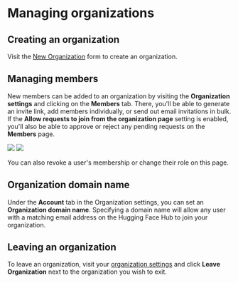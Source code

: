 # Managing organizations

## Creating an organization

Visit the [New Organization](https://hf.co/organizations/new) form to create an organization.

## Managing members

New members can be added to an organization by visiting the **Organization settings** and clicking on the **Members** tab. There, you'll be able to generate an invite link, add members individually, or send out email invitations in bulk. If the **Allow requests to join from the organization page** setting is enabled, you'll also be able to approve or reject any pending requests on the **Members** page.

<div class="flex justify-center">
<img class="block dark:hidden" src="https://huggingface.co/datasets/huggingface/documentation-images/resolve/main/hub/organizations-members.png"/>
<img class="hidden dark:block" src="https://huggingface.co/datasets/huggingface/documentation-images/resolve/main/hub/organizations-members-dark.png"/>
</div>

You can also revoke a user's membership or change their role on this page.

## Organization domain name

Under the **Account** tab in the Organization settings, you can set an **Organization domain name**. Specifying a domain name will allow any user with a matching email address on the Hugging Face Hub to join your organization.

## Leaving an organization

To leave an organization, visit your [organization settings](https://huggingface.co/settings/organizations) and click **Leave Organization** next to the organization you wish to exit.

